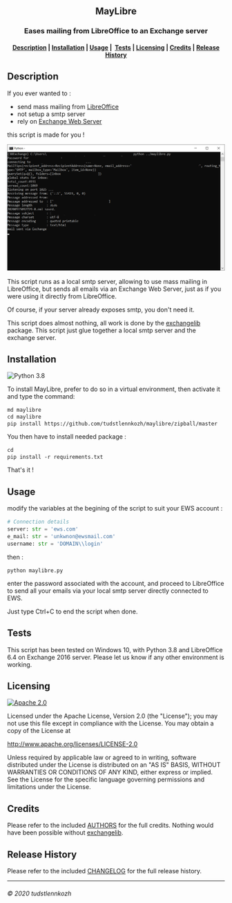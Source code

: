 <h2 align="center">
    MayLibre
</h2>
<h3 align="center">
    Eases mailing from LibreOffice to an Exchange server
</h3>
<h4 align="center">
  <a href="#description">Description</a> |
  <a href="#installation">Installation</a> |
  <a href="#usage">Usage</a> |
  <a href="#tests">Tests</a> |
  <a href="#licensing">Licensing</a> |
  <a href="#credits">Credits</a> |
  <a href="#release-history">Release History</a>
</h4>

## Description

If you ever wanted to :

* send mass mailing from [LibreOffice](https://www.libreoffice.org/)
* not setup a smtp server
* rely on [Exchange Web Server](https://en.wikipedia.org/wiki/Microsoft_Exchange_Server)

this script is made for you !

![screenshot](media/screenshot.png)

This script runs as a local smtp server, allowing to use mass mailing in LibreOffice, but sends all emails via an Exchange Web Server, just as if you were using it directly from LibreOffice.

Of course, if your server already exposes smtp, you don't need it.

This script does almost nothing, all work is done by the [exchangelib](https://pypi.org/project/exchangelib/) package. This script just glue together a local smtp server and the exchange server.


## Installation

![Python 3.8](https://img.shields.io/badge/python-3.8-blue) 

To install MayLibre, prefer to do so in a virtual environment, then activate it and type the command:

    md maylibre
    cd maylibre
    pip install https://github.com/tudstlennkozh/maylibre/zipball/master

You then have to install needed package :

```
cd 
pip install -r requirements.txt
```

That's it !

## Usage

modify the variables at the begining of the script to suit your EWS account  :

```python
# Connection details
server: str = 'ews.com'
e_mail: str = 'unkwnon@ewsmail.com'
username: str = 'DOMAIN\\login'
```

then :

    python maylibre.py

enter the password associated with the account, and proceed to LibreOffice to send all your emails via your local smtp server directly connected to EWS.

Just type Ctrl+C to end the script when done.

## Tests

This script has been tested on Windows 10, with Python 3.8 and LibreOffice 6.4 on Exchange 2016 server. Please let us know if any other environment is working.

## Licensing

[![Apache 2.0](https://img.shields.io/badge/license-Apache-blue)](/LICENSE)

Licensed under the Apache License, Version 2.0 (the "License"); you may not use this file except in compliance with the License. You may obtain a copy of the License at 

http://www.apache.org/licenses/LICENSE-2.0

Unless required by applicable law or agreed to in writing, software distributed under the License is distributed on an "AS IS" BASIS, WITHOUT WARRANTIES OR CONDITIONS OF ANY KIND, either express or implied. See the License for the specific language governing permissions and limitations under the License.

## Credits

Please refer to the included [AUTHORS](/AUTHORS.md) for the full credits. Nothing would have been possible without [exchangelib](https://pypi.org/project/exchangelib/).

## Release History

Please refer to the included [CHANGELOG](/CHANGELOG.md) for the full release
history.

-------------------------
###### © 2020 tudstlennkozh

